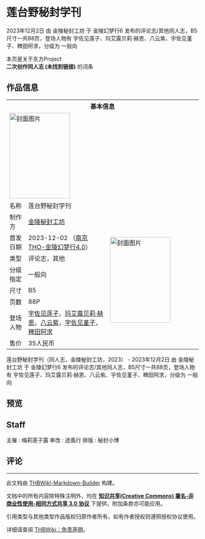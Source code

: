 # 莲台野秘封学刊

<!-- source html: G:\repos\THBWiki-Markdown-Builder\THBWikiMarkdown\Temp\main\3\39\ns0%3A%E8%8E%B2%E5%8F%B0%E9%87%8E%E7%A7%98%E5%B0%81%E5%AD%A6%E5%88%8A.html -->

2023年12月2日 由 金陵秘封工坊 于 金陵幻梦行6 发布的评论志/其他同人志，B5尺寸一共88页，登场人物有 宇佐见莲子、玛艾露贝莉·赫恩、八云紫、宇佐见堇子、稗田阿求，分级为 一般向

本页是关于东方Project  
 **二次创作同人志 (未找到链接)** 的词条

## 作品信息

<table><tbody><tr><th colspan="3">基本信息</th></tr><tr><td class="cover-artwork-mobile" colspan="2"><a href="./文件-莲台野秘封学刊封面.png.md" class="image" title="封面图片"><img alt="封面图片" src="https://upload.thwiki.cc/thumb/2/2b/%E8%8E%B2%E5%8F%B0%E9%87%8E%E7%A7%98%E5%B0%81%E5%AD%A6%E5%88%8A%E5%B0%81%E9%9D%A2.png/158px-%E8%8E%B2%E5%8F%B0%E9%87%8E%E7%A7%98%E5%B0%81%E5%AD%A6%E5%88%8A%E5%B0%81%E9%9D%A2.png" decoding="async" loading="lazy" width="158" height="224" srcset="https://upload.thwiki.cc/thumb/2/2b/%E8%8E%B2%E5%8F%B0%E9%87%8E%E7%A7%98%E5%B0%81%E5%AD%A6%E5%88%8A%E5%B0%81%E9%9D%A2.png/238px-%E8%8E%B2%E5%8F%B0%E9%87%8E%E7%A7%98%E5%B0%81%E5%AD%A6%E5%88%8A%E5%B0%81%E9%9D%A2.png 1.5x, https://upload.thwiki.cc/thumb/2/2b/%E8%8E%B2%E5%8F%B0%E9%87%8E%E7%A7%98%E5%B0%81%E5%AD%A6%E5%88%8A%E5%B0%81%E9%9D%A2.png/317px-%E8%8E%B2%E5%8F%B0%E9%87%8E%E7%A7%98%E5%B0%81%E5%AD%A6%E5%88%8A%E5%B0%81%E9%9D%A2.png 2x" data-file-width="3439" data-file-height="4857"></a></td>
</tr><tr><td class="label">名称</td><td colspan="2"> 莲台野秘封学刊 </td></tr><tr><td class="label">制作方</td><td><a href="./金陵秘封工坊.md" title="金陵秘封工坊">金陵秘封工坊</a></td><td class="cover-artwork" rowspan="8" style="min-width:224px;"><a href="./文件-莲台野秘封学刊封面.png.md" class="image" title="封面图片"><img alt="封面图片" src="https://upload.thwiki.cc/thumb/2/2b/%E8%8E%B2%E5%8F%B0%E9%87%8E%E7%A7%98%E5%B0%81%E5%AD%A6%E5%88%8A%E5%B0%81%E9%9D%A2.png/158px-%E8%8E%B2%E5%8F%B0%E9%87%8E%E7%A7%98%E5%B0%81%E5%AD%A6%E5%88%8A%E5%B0%81%E9%9D%A2.png" decoding="async" loading="lazy" width="158" height="224" srcset="https://upload.thwiki.cc/thumb/2/2b/%E8%8E%B2%E5%8F%B0%E9%87%8E%E7%A7%98%E5%B0%81%E5%AD%A6%E5%88%8A%E5%B0%81%E9%9D%A2.png/238px-%E8%8E%B2%E5%8F%B0%E9%87%8E%E7%A7%98%E5%B0%81%E5%AD%A6%E5%88%8A%E5%B0%81%E9%9D%A2.png 1.5x, https://upload.thwiki.cc/thumb/2/2b/%E8%8E%B2%E5%8F%B0%E9%87%8E%E7%A7%98%E5%B0%81%E5%AD%A6%E5%88%8A%E5%B0%81%E9%9D%A2.png/317px-%E8%8E%B2%E5%8F%B0%E9%87%8E%E7%A7%98%E5%B0%81%E5%AD%A6%E5%88%8A%E5%B0%81%E9%9D%A2.png 2x" data-file-width="3439" data-file-height="4857"></a></td>
</tr><tr><td class="label">首发日期</td><td>2023-12-02&#160;（<a href="/展会作品列表?e=%E9%87%91%E9%99%B5%E5%B9%BB%E6%A2%A6%E8%A1%8C%236">南京THO-金陵幻梦行4.0</a>）</td></tr><tr><td class="label">类型</td><td>评论志，其他</td></tr><tr><td class="label">分级指定</td><td>一般向</td></tr><tr><td class="label">尺寸</td><td>B5</td></tr><tr><td class="label">页数</td><td>88P</td></tr><tr><td class="label">登场人物</td><td><a href="./宇佐见莲子.md" title="宇佐见莲子">宇佐见莲子</a>，<a href="./玛艾露贝莉·赫恩.md" title="玛艾露贝莉·赫恩">玛艾露贝莉·赫恩</a>，<a href="./八云紫.md" title="八云紫">八云紫</a>，<a href="./宇佐见堇子.md" title="宇佐见堇子">宇佐见堇子</a>，<a href="./稗田阿求.md" title="稗田阿求">稗田阿求</a></td></tr><tr><td class="label">售价</td><td>35人民币</td></tr></tbody></table>

莲台野秘封学刊（同人志，金陵秘封工坊，2023） - 2023年12月2日 由 金陵秘封工坊 于 金陵幻梦行6 发布的评论志/其他同人志，B5尺寸一共88页，登场人物有 宇佐见莲子、玛艾露贝莉·赫恩、八云紫、宇佐见堇子、稗田阿求，分级为 一般向

## 预览

## Staff
主催
: 梅莉莲子露
审改
: 途風行
排版
: 秘封小博


## 评论




---

此文档由 [THBWiki-Markdown-Builder](https://github.com/Delsin-Yu/THBWiki-Markdown-Builder) 构建。

文档中的所有内容除特殊注明外，均在 [**知识共享(Creative Commons) 署名-非商业性使用-相同方式共享 3.0 协议**](https://creativecommons.org/licenses/by-sa/3.0/deed.zh-hans) 下提供，附加条款亦可能应用。

引用类型与其他类型作品版权归原作者所有，如有作者授权则遵照授权协议使用。

详细请查阅 [THBWiki：免责声明](https://thbwiki.cc/THBWiki:%E5%85%8D%E8%B4%A3%E5%A3%B0%E6%98%8E)。

